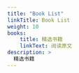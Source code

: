 ```yaml
---
title: "Book List"
linkTitle: Book List
weight: 10
books:
    title: 精选书籍
    linkText: 阅读原文
description: >
  精选书籍
---
```



